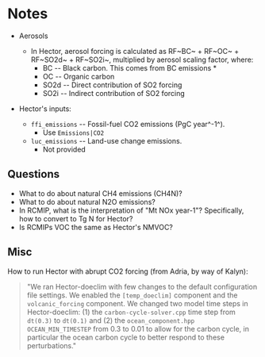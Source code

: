 # Notes

- Aerosols
    - In Hector, aerosol forcing is calculated as RF~BC~ + RF~OC~ + RF~SO2d~ + RF~SO2i~, multiplied by aerosol scaling factor, where:
        - BC -- Black carbon. This comes from BC emissions * 
        - OC -- Organic carbon
        - SO2d -- Direct contribution of SO2 forcing
        - SO2i -- Indirect contribution of SO2 forcing
        
- Hector's inputs:
    - `ffi_emissions` -- Fossil-fuel CO2 emissions (PgC year^-1^).
        - Use `Emissions|CO2`
    - `luc_emissions` -- Land-use change emissions.
        - Not provided
        
## Questions

- What to do about natural CH4 emissions (CH4N)?
- What to do about natural N2O emissions?
- In RCMIP, what is the interpretation of "Mt NOx year-1"? Specifically, how to convert to Tg N for Hector?
- Is RCMIPs VOC the same as Hector's NMVOC?

## Misc

How to run Hector with abrupt CO2 forcing (from Adria, by way of Kalyn):

> "We ran Hector-doeclim with few changes to the default configuration file settings. We enabled the `[temp_doeclim]` component and the `volcanic_forcing` component. We changed two model time steps in Hector-doeclim: (1) the `carbon-cycle-solver.cpp` time step from `dt(0.3)` to `dt(0.1)` and (2) the `ocean_component.hpp` `OCEAN_MIN_TIMESTEP` from 0.3 to 0.01 to allow for the carbon cycle, in particular the ocean carbon cycle to better respond to these perturbations."
